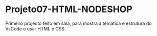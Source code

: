 # Projeto07-HTML-NODESHOP
Primeiro projecto feito em sala, para mostra a temática e estrutura do VsCode e usar HTML e CSS.
